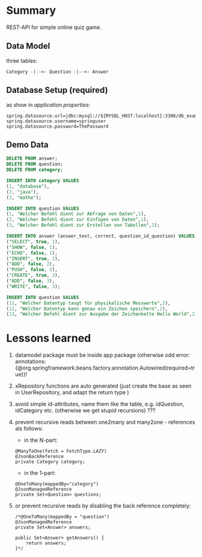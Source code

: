 # Summary

REST-API for simple online quiz game.

## Data Model

three tables:

```
Category -|--<- Question -|--<- Answer
```

## Database Setup (required)

as show in *application.properties*:

```
spring.datasource.url=jdbc:mysql://${MYSQL_HOST:localhost}:3306/db_example
spring.datasource.username=springuser
spring.datasource.password=ThePassword
```

## Demo Data

```sql
DELETE FROM answer;
DELETE FROM question;
DELETE FROM category;

INSERT INTO category VALUES 
(1, "database"),
(2, "java"),
(3, "mathe");

INSERT INTO question VALUES
(1, "Welcher Befehl dient zur Abfrage von Daten",1),
(2, "Welcher Befehl dient zur Einfügen von Daten",1),
(3, "Welcher Befehl dient zur Erstellen von Tabellen",1);

INSERT INTO answer (answer_text, correct, question_id_question) VALUES
("SELECT", true, 1),
("SHOW", false, 1),
("ECHO", false, 1),
("INSERT", true, 2),
("ADD", false, 2),
("PUSH", false, 2),
("CREATE", true, 3),
("ADD", false, 3),
("WRITE", false, 3);

INSERT INTO question VALUES
(11, "Welcher Datentyp taugt für physikalische Messwerte",2),
(12, "Welcher Datentyp kann genau ein Zeichen speichern",2),
(13, "Welcher Befehl dient zur Ausgabe der Zeichenkette Hello World",2);
```

# Lessons learned

1. datamodel package must be inside app package (otherwise odd error: annotations: {@org.springframework.beans.factory.annotation.Autowired(required=true)}!

2. xRepository functions are auto generated (just create the base as seen in UserRepository, and adapt the return type )

3. avoid simple id-attributes, name them like  the table, e.g. idQuestion, idCategory etc. (otherwise we get stupid recursions) ???

4. prevent recursive reads between one2many and many2one - references als follows:

	- in the N-part:
	```
	@ManyToOne(fetch = FetchType.LAZY)
	@JsonBackReference
	private Category category;
	```
	
	- in the 1-part:
	```
	@OneToMany(mappedBy="category")
	@JsonManagedReference
	private Set<Question> questions; 
	```

5. or prevent recursive reads by disabling the back reference completely:

	```
	/*@OneToMany(mappedBy = "question")
	@JsonManagedReference
	private Set<Answer> answers;
	
	public Set<Answer> getAnswers() {
		return answers;
	}*/
	```